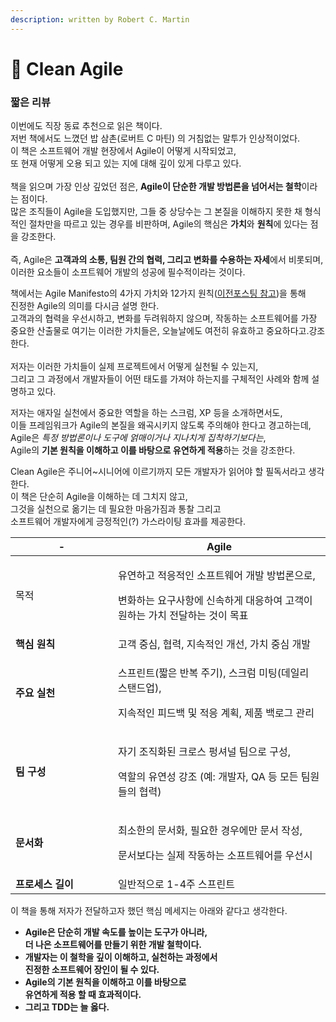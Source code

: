 ```yaml
---
description: written by Robert C. Martin
---
```


# 🌊 Clean Agile

### 짧은 리뷰

이번에도 직장 동료 추천으로 읽은 책이다. \
저번 책에서도 느꼈던 밥 삼촌(로버트 C 마틴) 의 거침없는 말투가 인상적이었다. \
이 책은 소프트웨어 개발 현장에서 Agile이 어떻게 시작되었고, \
또 현재 어떻게 오용 되고 있는 지에 대해 깊이 있게 다루고 있다. \
\
책을 읽으며 가장 인상 깊었던 점은, **Agile이 단순한 개발 방법론을 넘어서는 철학**이라는 점이다. \
많은 조직들이 Agile을 도입했지만, 그들 중 상당수는 그 본질을 이해하지 못한 채 형식적인 절차만을 따르고 있는 경우를 비판하며, Agile의 핵심은 **가치**와 **원칙**에 있다는 점을 강조한다. \
\
즉, Agile은 **고객과의 소통, 팀원 간의 협력, 그리고 변화를 수용하는 자세**에서 비롯되며, \
이러한 요소들이 소프트웨어 개발의 성공에 필수적이라는 것이다.

책에서는 Agile Manifesto의 4가지 가치와 12가지 원칙([이전포스팅 참고](software-craftsman.md))을 통해 \
진정한 Agile의 의미를 다시금 설명 한다.\
고객과의 협력을 우선시하고, 변화를 두려워하지 않으며, 작동하는 소프트웨어를 가장 중요한 산출물로 여기는 이러한 가치들은, 오늘날에도 여전히 유효하고 중요하다고.강조한다. \
\
저자는 이러한 가치들이 실제 프로젝트에서 어떻게 실천될 수 있는지, \
그리고 그 과정에서 개발자들이 어떤 태도를 가져야 하는지를 구체적인 사례와 함께 설명하고 있다.

저자는 애자일 실천에서 중요한 역할을 하는 스크럼, XP 등을 소개하면서도, \
이들 프레임워크가 Agile의 본질을 왜곡시키지 않도록 주의해야 한다고 경고하는데,\
Agile은 _특정 방법론이나 도구에 얽매이거나 지나치게 집착하기보다는_, \
Agile의 **기본 원칙을 이해하고 이를 바탕으로 유연하게 적용**하는 것을 강조한다.

Clean Agile은  주니어\~시니어에 이르기까지 모든 개발자가 읽어야 할 필독서라고 생각한다.\
이 책은 단순히 Agile을 이해하는 데 그치지 않고, \
그것을 실천으로 옮기는 데 필요한 마음가짐과 통찰 그리고 \
소프트웨어 개발자에게 긍정적인(?) 가스라이팅 효과를 제공한다.&#x20;

<table><thead><tr><th width="148">-</th><th>Agile </th></tr></thead><tbody><tr><td>목적</td><td><p>유연하고 적응적인 소프트웨어 개발 방법론으로,   </p><p>변화하는 요구사항에 신속하게 대응하여 고객이 원하는 가치 전달하는 것이 목표</p></td></tr><tr><td><strong>핵심 원칙</strong></td><td>고객 중심, 협력, 지속적인 개선, 가치 중심 개발</td></tr><tr><td><strong>주요 실천</strong></td><td><p>스프린트(짧은 반복 주기), 스크럼 미팅(데일리 스탠드업), </p><p>지속적인 피드백 및 적응 계획, 제품 백로그 관리</p></td></tr><tr><td><strong>팀 구성</strong></td><td><p>자기 조직화된 크로스 펑셔널 팀으로 구성, </p><p>역할의 유연성 강조 (예: 개발자, QA 등 모든 팀원들의 협력)</p></td></tr><tr><td><strong>문서화</strong></td><td><p>최소한의 문서화, 필요한 경우에만 문서 작성,</p><p> 문서보다는 실제 작동하는 소프트웨어를 우선시</p></td></tr><tr><td><strong>프로세스 길이</strong></td><td>일반적으로 1-4주 스프린트</td></tr></tbody></table>

이 책을 통해 저자가 전달하고자 했던 핵심 메세지는 아래와 같다고 생각한다.

* &#x20;**Agile은 단순히 개발 속도를 높이는 도구가 아니라,**\
  &#x20;**더 나은 소프트웨어를 만들기 위한 개발 철학이다.**&#x20;
* **개발자는 이 철학을 깊이 이해하고, 실천하는 과정에서** \
  **진정한 소프트웨어 장인이 될 수 있다.**
* **Agile의 기본 원칙을 이해하고 이를 바탕으로**\
  **유연하게 적용 할 때 효과적이다.**&#x20;
* **그리고 TDD는 늘 옳다.**&#x20;
